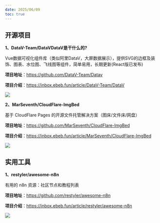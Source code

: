 ```yaml
---
date: 2025/06/09
toc: true
---
```


## 开源项目
**1、DataV-Team/DataVDataV是干什么的?**

Vue数据可视化组件库（类似阿里DataV，大屏数据展示），提供SVG的边框及装饰、图表、水位图、飞线图等组件，简单易用，长期更新(React版已发布)

**项目地址**：https://github.com/DataV-Team/Datav

**项目介绍**：https://inbox.ebeb.fun/article/DataV-Team/DataV

![](https://opengraph.githubassets.com/232bcff5b4cf1065ae72929362eb0594dcc9d8cfa48da2440b32cf09654afa58/DataV-Team/DataV)

**2、MarSeventh/CloudFlare-ImgBed**

基于 CloudFlare Pages 的开源文件托管解决方案（图床/文件床/网盘）

**项目地址**：https://github.com/MarSeventh/CloudFlare-ImgBed

**项目介绍**：https://inbox.ebeb.fun/article/MarSeventh/CloudFlare-ImgBed

![](https://opengraph.githubassets.com/6cdf134790df6323f6c2b7647304a12f1161718d7ecc85384ea02b6ab7872f2a/MarSeventh/CloudFlare-ImgBed)

## 实用工具
**1、restyler/awesome-n8n**

有用的 n8n 资源：社区节点和教程列表

**项目地址**：https://github.com/restyler/awesome-n8n

**项目介绍**：https://inbox.ebeb.fun/article/restyler/awesome-n8n

![](https://opengraph.githubassets.com/fe91a79ceb0e23d29b95d71b68906ffb59dc071f01c938be455e469453e1ae21/restyler/awesome-n8n)

